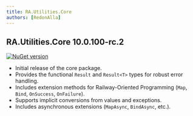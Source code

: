 ```yaml
---
title: RA.Utilities.Core
authors: [RedonAlla]
---
```


## RA.Utilities.Core 10.0.100-rc.2
[![NuGet version](https://img.shields.io/badge/NuGet-10.0.100--rc.2-orange?logo=nuget)](https://www.nuget.org/packages/RA.Utilities.Core/10.0.100-rc.2)

<!-- truncate -->

- Initial release of the core package.
- Provides the functional `Result` and `Result<T>` types for robust error handling.
- Includes extension methods for Railway-Oriented Programming (`Map`, `Bind`, `OnSuccess`, `OnFailure`).
- Supports implicit conversions from values and exceptions.
- Includes asynchronous extensions (`MapAsync`, `BindAsync`, etc.).